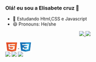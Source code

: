 ### Olá! eu sou a Elisabete cruz 👋

- 🌱 Estudando Html,CSS e Javascript
- 😄 Pronouns: He/she

<div align="center">
  <a href="https://github.com/elisabetecruz">
  <img height="160em" src="https://github-readme-stats.vercel.app/api?username=elisabetecruz&show_icons=true&theme=dracula&include_all_commits=true&count_private=true"/>
  <img height="160em" src="https://github-readme-stats.vercel.app/api/top-langs/?username=elisabetecruz&layout=compact&langs_count=7&theme=dracula"/>
</div>
  
  <div style="display: inline_block"><br>
     <img align="center" alt="Elisa-HTML" height="30" width="40" src="https://raw.githubusercontent.com/devicons/devicon/master/icons/html5/html5-original.svg">
    <img align="center" alt="Elisa-CSS" height="30" width="40" src="https://raw.githubusercontent.com/devicons/devicon/master/icons/css3/css3-original.svg">
    </div>
  
  
  <div>
 <a href="https://instagram.com/betecrcarmo" target="_blank"><img src="https://img.shields.io/badge/-Instagram-%23E4405F?style=for-the-badge&logo=instagram&logoColor=white" target="_blank"></a>
 <a href = "mailto:elisabetepereira68@yahoo.com.com"><img src="https://img.shields.io/badge/-yahoo-%23333?style=for-the-badge&logo=yahoo&logoColor=white" target="_blank"></a>
 <a href="https://www.linkedin.com/in/elisabete-cruzpereira" target="_blank"><img src="https://img.shields.io/badge/-LinkedIn-%230077B5?style=for-the-badge&logo=linkedin&logoColor=white" target="_blank"></a> 

</div>



















